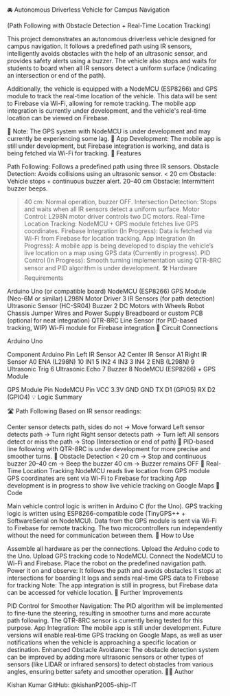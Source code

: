 🚘 Autonomous Driverless Vehicle for Campus Navigation

(Path Following with Obstacle Detection + Real-Time Location Tracking)

This project demonstrates an autonomous driverless vehicle designed for campus navigation. It follows a predefined path using IR sensors, intelligently avoids obstacles with the help of an ultrasonic sensor, and provides safety alerts using a buzzer. The vehicle also stops and waits for students to board when all IR sensors detect a uniform surface (indicating an intersection or end of the path).

Additionally, the vehicle is equipped with a NodeMCU (ESP8266) and GPS module to track the real-time location of the vehicle. This data will be sent to Firebase via Wi-Fi, allowing for remote tracking. The mobile app integration is currently under development, and the vehicle's real-time location can be viewed on Firebase.

🔄 Note: The GPS system with NodeMCU is under development and may currently be experiencing some lag.
📱 App Development: The mobile app is still under development, but Firebase integration is working, and data is being fetched via Wi-Fi for tracking.
🚗 Features

Path Following: Follows a predefined path using three IR sensors.
Obstacle Detection: Avoids collisions using an ultrasonic sensor.
< 20 cm Obstacle: Vehicle stops + continuous buzzer alert.
20–40 cm Obstacle: Intermittent buzzer beeps.
> 40 cm: Normal operation, buzzer OFF.
Intersection Detection: Stops and waits when all IR sensors detect a uniform surface.
Motor Control: L298N motor driver controls two DC motors.
Real-Time Location Tracking: NodeMCU + GPS module fetches live GPS coordinates.
Firebase Integration (In Progress): Data is fetched via Wi-Fi from Firebase for location tracking.
App Integration (In Progress): A mobile app is being developed to display the vehicle’s live location on a map using GPS data (Currently in progress).
PID Control (In Progress): Smooth turning implementation using QTR-8RC sensor and PID algorithm is under development.
🛠️ Hardware Requirements

Arduino Uno (or compatible board)
NodeMCU (ESP8266)
GPS Module (Neo-6M or similar)
L298N Motor Driver
3 IR Sensors (for path detection)
Ultrasonic Sensor (HC-SR04)
Buzzer
2 DC Motors with Wheels
Robot Chassis
Jumper Wires and Power Supply
Breadboard or custom PCB (optional for neat integration)
QTR-8RC Line Sensor (for PID-based tracking, WIP)
Wi-Fi module for Firebase integration
🧠 Circuit Connections

Arduino Uno

Component	Arduino Pin
Left IR Sensor	A2
Center IR Sensor	A1
Right IR Sensor	A0
ENA (L298N)	10
IN1	5
IN2	4
IN3	3
IN4	2
ENB (L298N)	9
Ultrasonic Trig	6
Ultrasonic Echo	7
Buzzer	8
NodeMCU (ESP8266) + GPS Module

GPS Module Pin	NodeMCU Pin
VCC	3.3V
GND	GND
TX	D1 (GPIO5)
RX	D2 (GPIO4)
💡 Logic Summary

🛣️ Path Following
Based on IR sensor readings:

Center sensor detects path, sides do not → Move forward
Left sensor detects path → Turn right
Right sensor detects path → Turn left
All sensors detect or miss the path → Stop (Intersection or end of path)
🔧 PID-based line following with QTR-8RC is under development for more precise and smoother turns.
🚧 Obstacle Detection
< 20 cm → Stop and continuous buzzer
20–40 cm → Beep the buzzer
40 cm → Buzzer remains OFF
📡 Real-Time Location Tracking
NodeMCU reads live location from GPS module
GPS coordinates are sent via Wi-Fi to Firebase for tracking
App development is in progress to show live vehicle tracking on Google Maps
📄 Code

Main vehicle control logic is written in Arduino C (for the Uno).
GPS tracking logic is written using ESP8266-compatible code (TinyGPS++ + SoftwareSerial on NodeMCU).
Data from the GPS module is sent via Wi-Fi to Firebase for remote tracking.
The two microcontrollers run independently without the need for communication between them.
🔔 How to Use

Assemble all hardware as per the connections.
Upload the Arduino code to the Uno.
Upload GPS tracking code to NodeMCU.
Connect the NodeMCU to Wi-Fi and Firebase.
Place the robot on the predefined navigation path.
Power it on and observe:
It follows the path and avoids obstacles
It stops at intersections for boarding
It logs and sends real-time GPS data to Firebase for tracking
Note: The app integration is still in progress, but Firebase data can be accessed for vehicle location.
🚀 Further Improvements

PID Control for Smoother Navigation:
The PID algorithm will be implemented to fine-tune the steering, resulting in smoother turns and more accurate path following. The QTR-8RC sensor is currently being tested for this purpose.
App Integration:
The mobile app is still under development. Future versions will enable real-time GPS tracking on Google Maps, as well as user notifications when the vehicle is approaching a specific location or destination.
Enhanced Obstacle Avoidance:
The obstacle detection system can be improved by adding more ultrasonic sensors or other types of sensors (like LIDAR or infrared sensors) to detect obstacles from various angles, ensuring better safety and smoother operation.
👨‍💻 Author

Kishan Kumar
GitHub: @kishanP2005-ship-IT


